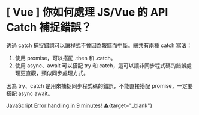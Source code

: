 # \[ Vue ] 你如何處理 JS/Vue 的 API Catch 補捉錯誤？
透過 catch 捕捉錯誤可以讓程式不會因為報錯而中斷。總共有兩種 catch 寫法：
1. 使用 promise，可以搭配 .then 和 .catch。
2. 使用 async、await 可以搭配 try 和 catch，這可以讓非同步程式碼的錯誤處理更直觀，類似同步處理方式。

因為 try、catch 是用來捕捉同步程式碼的錯誤，不能直接搭配 promise，一定要搭配 async await。

[JavaScript Error handling in 9 minutes! ⚠](https://youtu.be/NwoAZF66_Go?si=RMfLZawjOL9k8QSR){target="_blank"}

